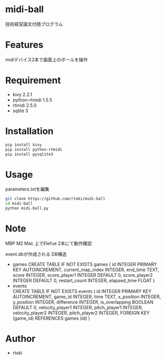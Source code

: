 # midi-ball
 
技術経営論文付随プログラム
 
# Features

midiデバイス2本で画面上のボールを操作
 
# Requirement
  
* kivy  2.2.1
* python-rtmidi 1.5.5
* rtmidi  2.5.0
* sqlite  3
 
# Installation
  
```bash
pip install kivy
pip install python-rtmidi
pip install pysqlite3
```
 
# Usage

parameters.txtを編集

```bash
git clone https://github.com/rtoki/midi-ball
cd midi-ball
python midi-ball.py
```
 
# Note
 
MBP M2 Mac 上でElefue 2本にて動作確認

event.dbが作成される
DB構造
* games
        CREATE TABLE IF NOT EXISTS games (
            id INTEGER PRIMARY KEY AUTOINCREMENT,
            current_map_index INTEGER,
            end_time TEXT,
            score INTEGER,
            score_player1 INTEGER DEFAULT 0,
            score_player2 INTEGER DEFAULT 0,
            restart_count INTEGER,
            elapsed_time FLOAT
        )
* events        
        CREATE TABLE IF NOT EXISTS events (
            id INTEGER PRIMARY KEY AUTOINCREMENT,
            game_id INTEGER,
            time TEXT,
            x_position INTEGER,
            y_position INTEGER,
            difference INTEGER, 
            is_overlapping BOOLEAN DEFAULT 0, 
            velocity_player1 INTEGER,
            pitch_player1 INTEGER,
            velocity_player2 INTEGER,
            pitch_player2 INTEGER,
            FOREIGN KEY (game_id) REFERENCES games (id)
        )

# Author
  
* rtoki
